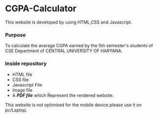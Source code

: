 # CGPA-Calculator
This website is developed by using HTML,CSS and Javascript.

### Purpose
To calculate the avarage CGPA earned by the 5th semester's students of CSE Department of CENTRAL UNIVERSITY OF HARYANA.
### Inside repository
- HTML file
- CSS file
- Javascript File
- Image file
- A ***PDF file*** which Represent the rendered website.

This website is not optimised for the mobile device.please use it on pc/Laptop.
